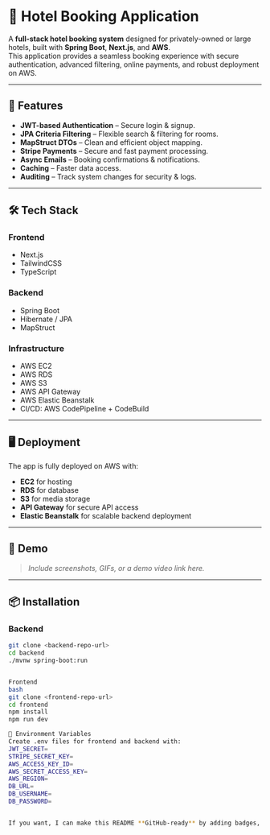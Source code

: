 # 🏨 Hotel Booking Application

A **full-stack hotel booking system** designed for privately-owned or large hotels, built with **Spring Boot**, **Next.js**, and **AWS**.  
This application provides a seamless booking experience with secure authentication, advanced filtering, online payments, and robust deployment on AWS.

---

## 🚀 Features
- **JWT-based Authentication** – Secure login & signup.
- **JPA Criteria Filtering** – Flexible search & filtering for rooms.
- **MapStruct DTOs** – Clean and efficient object mapping.
- **Stripe Payments** – Secure and fast payment processing.
- **Async Emails** – Booking confirmations & notifications.
- **Caching** – Faster data access.
- **Auditing** – Track system changes for security & logs.

---

## 🛠️ Tech Stack

### **Frontend**
- Next.js  
- TailwindCSS  
- TypeScript  

### **Backend**
- Spring Boot  
- Hibernate / JPA  
- MapStruct  

### **Infrastructure**
- AWS EC2  
- AWS RDS  
- AWS S3  
- AWS API Gateway  
- AWS Elastic Beanstalk  
- CI/CD: AWS CodePipeline + CodeBuild  

---

## 🖥️ Deployment
The app is fully deployed on AWS with:
- **EC2** for hosting
- **RDS** for database
- **S3** for media storage
- **API Gateway** for secure API access
- **Elastic Beanstalk** for scalable backend deployment

---

## 📸 Demo
> _Include screenshots, GIFs, or a demo video link here._

---

## 📦 Installation

### **Backend**
```bash
git clone <backend-repo-url>
cd backend
./mvnw spring-boot:run


Frontend
bash
git clone <frontend-repo-url>
cd frontend
npm install
npm run dev

🔐 Environment Variables
Create .env files for frontend and backend with:
JWT_SECRET=
STRIPE_SECRET_KEY=
AWS_ACCESS_KEY_ID=
AWS_SECRET_ACCESS_KEY=
AWS_REGION=
DB_URL=
DB_USERNAME=
DB_PASSWORD=


If you want, I can make this README **GitHub-ready** by adding badges, a live demo link, and better screenshot placeholders.
